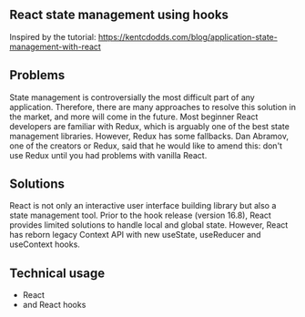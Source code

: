 ## React state management using hooks

Inspired by the tutorial: https://kentcdodds.com/blog/application-state-management-with-react

## Problems

State management is controversially the most difficult part of any application. Therefore, there are many approaches to resolve this solution in the market,
and more will come in the future. Most beginner React developers are familiar with Redux, which is arguably one of the best state management libraries.
However, Redux has some fallbacks. Dan Abramov, one of the creators or Redux, said that he would like to amend this: don't use Redux until you 
had problems with vanilla React.


## Solutions

React is not only an interactive user interface building library but also a state management tool. Prior to the hook release (version 16.8), 
React provides limited solutions to handle local and global state. However, React has reborn legacy Context API with new useState, useReducer and 
useContext hooks.

## Technical usage

- React
- and React hooks

